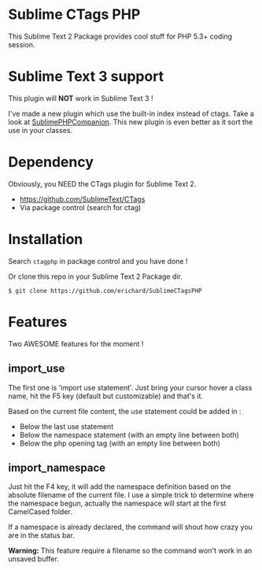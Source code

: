 Sublime CTags PHP
=================

This Sublime Text 2 Package provides cool stuff for PHP 5.3+ coding session.

Sublime Text 3 support
======================

This plugin will **NOT** work in Sublime Text 3 ! 

I've made a new plugin which use the built-in index instead of ctags.
Take a look at [SublimePHPCompanion](https://github.com/erichard/SublimePHPCompanion).
This new plugin is even better as it sort the use in your classes.

Dependency
==========

Obviously, you NEED the CTags plugin for Sublime Text 2.

  - https://github.com/SublimeText/CTags
  - Via package control (search for ctag)


Installation
===========

Search `ctagphp` in package control and you have done !

Or clone this repo in your Sublime Text 2 Package dir.

```
$ git clone https://github.com/erichard/SublimeCTagsPHP
```


Features
========

Two AWESOME features for the moment !


import_use
----------

The first one is 'import use statement'. Just bring your cursor hover
a class name, hit the F5 key (default but customizable) and that's it.

Based on the current file content, the use statement could be added in :

  - Below the last use statement
  - Below the namespace statement (with an empty line between both)
  - Below the php opening tag (with an empty line between both)


import_namespace
----------------

Just hit the F4 key, it will add the namespace definition based on the absolute
filename of the current file. I use a simple trick to determine where the
namespace begun, actually the namespace will start at the first CamelCased
folder.

If a namespace is already declared, the command will shout how crazy you are in
the status bar.

**Warning:** This feature require a filename so the command won't work in an unsaved buffer.
